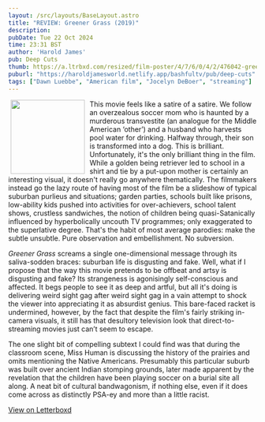 ```yaml
---
layout: /src/layouts/BaseLayout.astro
title: "REVIEW: Greener Grass (2019)"
description: 
pubDate: Tue 22 Oct 2024
time: 23:31 BST
author: 'Harold James'
pub: Deep Cuts
thumb: https://a.ltrbxd.com/resized/film-poster/4/7/6/0/4/2/476042-greener-grass-0-2000-0-3000-crop.jpg?v=091c96de4b
puburl: "https://haroldjamesworld.netlify.app/bashfultv/pub/deep-cuts"
tags: ["Dawn Luebbe", "American film", "Jocelyn DeBoer", "streaming"]
---
```

<img src="https://a.ltrbxd.com/resized/film-poster/4/7/6/0/4/2/476042-greener-grass-0-2000-0-3000-crop.jpg?v=091c96de4b" style="width:150px;height:auto;float:left;padding-right:10px;padding-left:5px;">

This movie feels like a satire of a satire. We follow an overzealous soccer mom who is haunted by a murderous transvestite (an analogue for the Middle American ‘other’) and a husband who harvests pool water for drinking. Halfway through, their son is transformed into a dog. This is brilliant. Unfortunately, it's the only brilliant thing in the film. While a golden being retriever led to school in a shirt and tie by a put-upon mother is certainly an interesting visual, it doesn't really go anywhere thematically. The filmmakers instead go the lazy route of having most of the film be a slideshow of typical suburban purlieus and situations; garden parties, schools built like prisons, low-ability kids pushed into activities for over-achievers, school talent shows, crustless sandwiches, the notion of children being quasi-Satanically influenced by hyperbolically uncouth TV programmes; only exaggerated to the superlative degree. That's the habit of most average parodies: make the subtle unsubtle. Pure observation and embellishment. No subversion. 

<i>Greener Grass</i> screams a single one-dimensional message through its saliva-sodden braces: suburban life is disgusting and fake. Well, what if I propose that the way this movie pretends to be offbeat and artsy is disgusting and fake? Its strangeness is agonisingly self-conscious and affected. It begs people to see it as deep and artful, but all it's doing is delivering weird sight gag after weird sight gag in a vain attempt to shock the viewer into appreciating it as absurdist genius. This bare-faced racket is undermined, however, by the fact that despite the film's fairly striking in-camera visuals, it still has that desultory television look that direct-to-streaming movies just can’t seem to escape. 

The one slight bit of compelling subtext I could find was that during the classroom scene, Miss Human is discussing the history of the prairies and omits mentioning the Native Americans. Presumably this particular suburb was built over ancient Indian stomping grounds, later made apparent by the revelation that the children have been playing soccer on a burial site all along. A neat bit of cultural bandwagonism, if nothing else, even if it does come across as distinctly PSA-ey and more than a little racist. 

<a href="https://letterboxd.com/for_you_bruce/film/greener-grass-2019" target="_blank" rel="noopener noreferrer">View on Letterboxd</a>